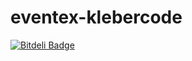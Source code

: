 # eventex-klebercode

[![Bitdeli Badge](https://d2weczhvl823v0.cloudfront.net/klebercode/eventex-klebercode/trend.png)](https://bitdeli.com/free "Bitdeli Badge")
